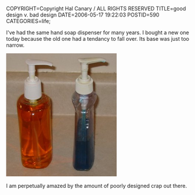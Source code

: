 COPYRIGHT=Copyright Hal Canary / ALL RIGHTS RESERVED
TITLE=good design v. bad design
DATE=2006-05-17 19:22:03
POSTID=590
CATEGORIES=life;

I've had the same hand soap dispenser for many years. I bought a new one today because the old one had a tendancy to fall over. Its base was just too narrow.

![[]](/images/2006-05-17-soap-design.jpg)

I am perpetually amazed by the amount of poorly designed crap out there.
